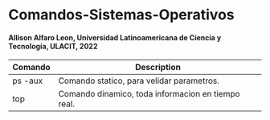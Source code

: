 # Comandos-Sistemas-Operativos
#### Allison Alfaro Leon, Universidad Latinoamericana de Ciencia y Tecnología, ULACIT, 2022
| Comando | Description |
| ----------- | ----------- |
| ps -aux | Comando statico, para velidar parametros. |
| top | Comando dinamico, toda informacion en tiempo real. |

